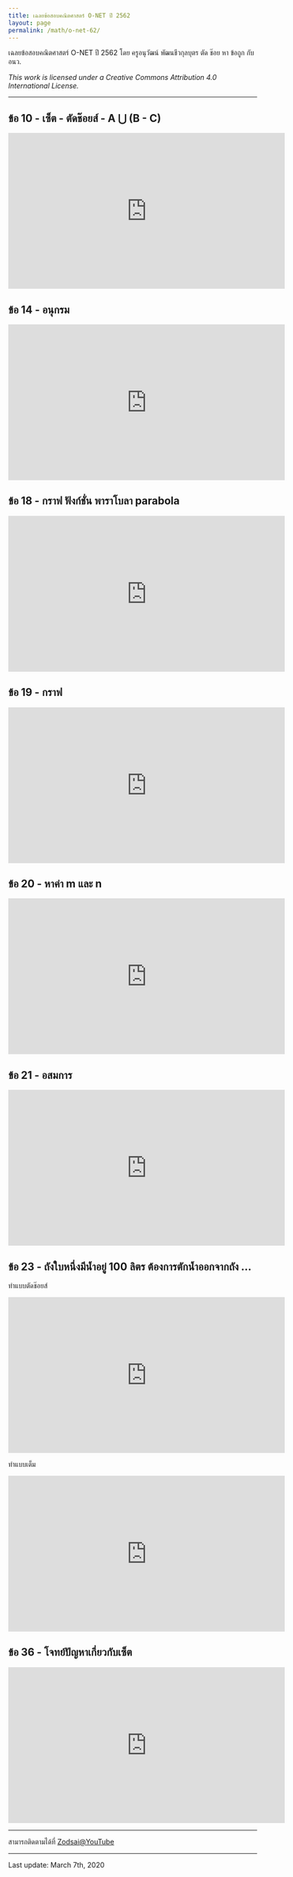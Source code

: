 ```yaml
---
title: เฉลยข้อสอบคณิตศาสตร์ O-NET ปี 2562
layout: page
permalink: /math/o-net-62/
---
```


เฉลยข้อสอบคณิตศาสตร์ O-NET ปี 2562 โดย ครูอนุวัฒน์ พัฒนชีวกุลบุตร
ตัด ช๊อย หา ข้อถูก กับ อนว. 

*This work is licensed under a Creative Commons Attribution 4.0 International License.*

---

## ข้อ 10 - เซ็ต - ตัดช๊อยส์ - A ⋃ (B - C)
<iframe width="560" height="315" src="https://www.youtube.com/embed/vtURuVkzaVY" frameborder="0" allow="accelerometer; autoplay; encrypted-media; gyroscope; picture-in-picture" allowfullscreen></iframe>

## ข้อ 14 - อนุกรม
<iframe width="560" height="315" src="https://www.youtube.com/embed/b5huS2kwZuU" frameborder="0" allow="accelerometer; autoplay; encrypted-media; gyroscope; picture-in-picture" allowfullscreen></iframe>

## ข้อ 18 - กราฟ ฟังก์ชั่น พาราโบลา parabola
<iframe width="560" height="315" src="https://www.youtube.com/embed/i5BbFSfy2Lo" frameborder="0" allow="accelerometer; autoplay; encrypted-media; gyroscope; picture-in-picture" allowfullscreen></iframe>

## ข้อ 19 - กราฟ
<iframe width="560" height="315" src="https://www.youtube.com/embed/OXD2nGOoFms" frameborder="0" allow="accelerometer; autoplay; encrypted-media; gyroscope; picture-in-picture" allowfullscreen></iframe>

## ข้อ 20 - หาค่า m และ n
<iframe width="560" height="315" src="https://www.youtube.com/embed/SPlhLFSUtQI" frameborder="0" allow="accelerometer; autoplay; encrypted-media; gyroscope; picture-in-picture" allowfullscreen></iframe>

## ข้อ 21 - อสมการ
<iframe width="560" height="315" src="https://www.youtube.com/embed/I0bBMNNkkvY" frameborder="0" allow="accelerometer; autoplay; encrypted-media; gyroscope; picture-in-picture" allowfullscreen></iframe>

## ข้อ 23 - ถังใบหนึ่งมีน้ำอยู่ 100 ลิตร ต้องการตักน้ำออกจากถัง ... 
ทำแบบตัดช๊อยส์ 
<iframe width="560" height="315" src="https://www.youtube.com/embed/BWwKv6a8w60" frameborder="0" allow="accelerometer; autoplay; encrypted-media; gyroscope; picture-in-picture" allowfullscreen></iframe>

ทำแบบเต็ม
<iframe width="560" height="315" src="https://www.youtube.com/embed/12wQKLo8s28" frameborder="0" allow="accelerometer; autoplay; encrypted-media; gyroscope; picture-in-picture" allowfullscreen></iframe>

## ข้อ 36 - โจทย์ปัญหาเกี่ยวกับเซ็ต
<iframe width="560" height="315" src="https://www.youtube.com/embed/fSkpHe8si_4" frameborder="0" allow="accelerometer; autoplay; encrypted-media; gyroscope; picture-in-picture" allowfullscreen></iframe>

---

สามารถติดตามได้ที่ [Zodsai@YouTube](https://www.youtube.com/channel/UCjMTas_jU8kyuofxuYSCtbw)

---

Last update: March 7th, 2020


